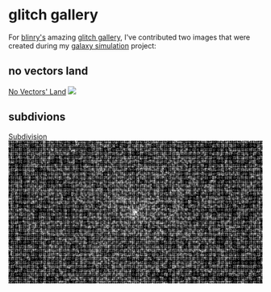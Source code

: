 # glitch gallery

For <a href="https://morr.cc">blinry's</a> amazing <a href="https://glitchgallery.org/">glitch gallery</a>, I've contributed two images that were created during my <a href="/projects/jufo/2019-galaxy-simulation/">galaxy simulation</a> project:

## no vectors land

<a href="https://glitchgallery.org/no-vectors-land/">No Vectors' Land</a>
<img src="no-vectors-land.png"></img>

## subdivions

<a href="https://glitchgallery.org/subdivision/">Subdivision</a>
<img src="subdivision.png"></img>
